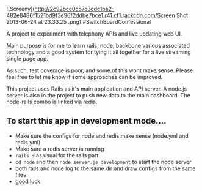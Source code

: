 ![Screeny](http://2c92bcc0c57c3cdc1ba2-482e8486f1521bd9f3e96f2ddbe7bce1.r41.cf1.rackcdn.com/Screen Shot 2013-06-24 at 23.33.25 .png)
#SwitchBoardConfessional

A project to experiment with telephony APIs and live updating web UI.

Main purpose is for me to learn rails, node, backbone various associated technology and a good system for tying it all together for a live streaming single page app.

As such, test coverage is poor, and some of this wont make sense. Please feel free to let me know if some approaches can be improved.
 
This project uses Rails as it's main application and API server. A node.js server is also in the project to push new data to the main dashboard. The node-rails combo is linked via redis.



## To start this app in development mode....

* Make sure the configs for node and redis make sense (node.yml and redis.yml)
* Make sure a redis server is running
* `rails s` as usual for the rails part
* `cd node` and then `node server.js development` to start the node server
* both rails and node log to the same dir and draw configs from the same files
* good luck

